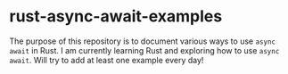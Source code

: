 # rust-async-await-examples
The purpose of this repository is to document various ways to use `async await` in Rust. 
I am currently learning Rust and exploring how to use `async await`.
Will try to add at least one example every day!
